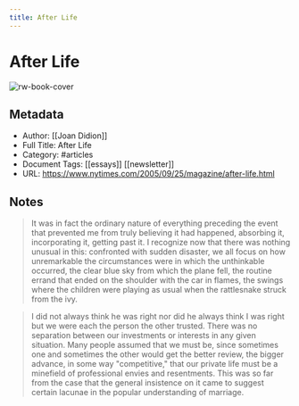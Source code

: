```yaml
---
title: After Life
---
```

# After Life

![rw-book-cover](https://readwise-assets.s3.amazonaws.com/static/images/article0.00998d930354.png)

## Metadata
- Author: [[Joan Didion]]
- Full Title: After Life
- Category: #articles
- Document Tags: [[essays]] [[newsletter]] 
- URL: https://www.nytimes.com/2005/09/25/magazine/after-life.html

## Notes
> It was in fact the ordinary nature of everything preceding the event that prevented me from truly believing it had happened, absorbing it, incorporating it, getting past it. I recognize now that there was nothing unusual in this: confronted with sudden disaster, we all focus on how unremarkable the circumstances were in which the unthinkable occurred, the clear blue sky from which the plane fell, the routine errand that ended on the shoulder with the car in flames, the swings where the children were playing as usual when the rattlesnake struck from the ivy.

> I did not always think he was right nor did he always think I was right but we were each the person the other trusted. There was no separation between our investments or interests in any given situation. Many people assumed that we must be, since sometimes one and sometimes the other would get the better review, the bigger advance, in some way "competitive," that our private life must be a minefield of professional envies and resentments. This was so far from the case that the general insistence on it came to suggest certain lacunae in the popular understanding of marriage.

